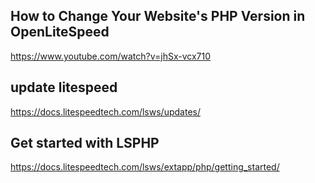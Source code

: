 ## How to Change Your Website's PHP Version in OpenLiteSpeed

https://www.youtube.com/watch?v=jhSx-vcx710

## update litespeed

https://docs.litespeedtech.com/lsws/updates/

## Get started with LSPHP

https://docs.litespeedtech.com/lsws/extapp/php/getting_started/





